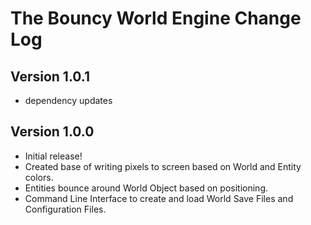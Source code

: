 # The Bouncy World Engine Change Log

## Version 1.0.1

- dependency updates

## Version 1.0.0

- Initial release!
- Created base of writing pixels to screen based on World and Entity colors.
- Entities bounce around World Object based on positioning.
- Command Line Interface to create and load World Save Files and Configuration Files.
